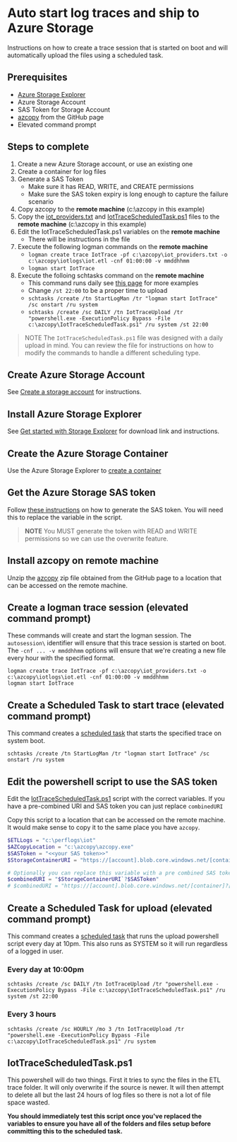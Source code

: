 # Auto start log traces and ship to Azure Storage
Instructions on how to create a trace session that is started on boot and will automatically upload the files using a scheduled task.

## Prerequisites
* [Azure Storage Explorer](https://docs.microsoft.com/en-us/azure/vs-azure-tools-storage-manage-with-storage-explorer?tabs=windows)
* Azure Storage Account
* SAS Token for Storage Account
* [azcopy](https://github.com/Azure/azure-storage-azcopy/releases/latest) from the GitHub page
* Elevated command prompt

## Steps to complete

1. Create a new Azure Storage account, or use an existing one
2. Create a container for log files
3. Generate a SAS Token
   * Make sure it has READ, WRITE, and CREATE permissions
   * Make sure the SAS token expiry is long enough to capture the failure scenario
4. Copy azcopy to the **remote machine** (c:\azcopy in this example)
5. Copy the [iot_providers.txt](iot_providers.txt) and [IotTraceScheduledTask.ps1](IotTraceScheduledTask.ps1) files to the **remote machine** (c:\azcopy in this example)
6. Edit the IotTraceScheduledTask.ps1 variables on the **remote machine**
    * There will be instructions in the file
7. Execute the following logman commands on the **remote machine**
    * `logman create trace IotTrace -pf c:\azcopy\iot_providers.txt -o c:\azcopy\iotlogs\iot.etl -cnf 01:00:00 -v mmddhhmm`
    * `logman start IotTrace`
8. Execute the folloing schtasks command on the **remote machine**
    * This command runs daily see [this page](https://docs.microsoft.com/en-us/windows-server/administration/windows-commands/schtasks-create) for more examples
    * Change `/st 22:00` to be a proper time to upload
    * `schtasks /create /tn StartLogMan /tr "logman start IotTrace" /sc onstart /ru system`
    * `schtasks /create /sc DAILY /tn IotTraceUpload /tr "powershell.exe -ExecutionPolicy Bypass -File c:\azcopy\IotTraceScheduledTask.ps1" /ru system /st 22:00`


> NOTE The `IotTraceScheduledTask.ps1` file was designed with a daily upload in mind. You can review the file for instructions on how to modify the commands to handle a different scheduling type.

## Create Azure Storage Account

See [Create a storage account](https://docs.microsoft.com/en-us/azure/storage/common/storage-account-create?tabs=azure-portal) for instructions.

## Install Azure Storage Explorer

See [Get started with Storage Explorer](https://docs.microsoft.com/en-us/azure/vs-azure-tools-storage-manage-with-storage-explorer?tabs=windows) for download link and instructions.

## Create the Azure Storage Container

Use the Azure Storage Explorer to [create a container](https://docs.microsoft.com/en-us/azure/storage/blobs/storage-quickstart-blobs-storage-explorer)

## Get the Azure Storage SAS token

Follow [these instructions](https://docs.microsoft.com/en-us/azure/cognitive-services/translator/document-translation/create-sas-tokens?tabs=Containers) on how to generate the SAS token. You will need this to replace the variable in the script.

> **NOTE** You MUST generate the token with READ and WRITE permissions so we can use the overwrite feature.

## Install azcopy on remote machine

Unzip the [azcopy](https://github.com/Azure/azure-storage-azcopy/releases/latest) zip file obtained from the GitHub page to a location that can be accessed on the remote machine.

## Create a logman trace session (elevated command prompt)

These commands will create and start the logman session. The `autosession\` identifier will ensure that this trace session is started on boot. The `-cnf ... -v mmddhhmm` options will ensure that we're creating a new file every hour with the specified format.

```
logman create trace IotTrace -pf c:\azcopy\iot_providers.txt -o c:\azcopy\iotlogs\iot.etl -cnf 01:00:00 -v mmddhhmm
logman start IotTrace
```

## Create a Scheduled Task to start trace  (elevated command prompt)

This command creates a [scheduled task](https://docs.microsoft.com/en-us/windows-server/administration/windows-commands/schtasks) that starts the specified trace on system boot.

`schtasks /create /tn StartLogMan /tr "logman start IotTrace" /sc onstart /ru system`

## Edit the powershell script to use the SAS token

Edit the [IotTraceScheduledTask.ps1](IotTraceScheduledTask.ps1) script with the correct variables. If you have a pre-combined URI and SAS token you can just replace `combinedURI`

Copy this script to a location that can be accessed on the remote machine. It would make sense to copy it to the same place you have `azcopy`.

```powershell
$ETLLogs = "c:\perflogs\iot"
$AZCopyLocation = "c:\azcopy\azcopy.exe"
$SASToken = "<<your SAS token>>"
$StorageContainerURI = "https://[account].blob.core.windows.net/[container]"

# Optionally you can replace this variable with a pre combined SAS token URL
$combinedURI = "$StorageContainerURI`?$SASToken"
# $combinedURI = "https://[account].blob.core.windows.net/[container]?[SAS]"
```

## Create a Scheduled Task for upload  (elevated command prompt)

This command creates a [scheduled task](https://docs.microsoft.com/en-us/windows-server/administration/windows-commands/schtasks) that runs the upload powershell script every day at 10pm. This also runs as SYSTEM so it will run regardless of a logged in user.

### Every day at 10:00pm
```
schtasks /create /sc DAILY /tn IotTraceUpload /tr "powershell.exe -ExecutionPolicy Bypass -File c:\azcopy\IotTraceScheduledTask.ps1" /ru system /st 22:00
```

### Every 3 hours
```
schtasks /create /sc HOURLY /mo 3 /tn IotTraceUpload /tr "powershell.exe -ExecutionPolicy Bypass -File c:\azcopy\IotTraceScheduledTask.ps1" /ru system
```

## IotTraceScheduledTask.ps1

This powershell will do two things. First it tries to sync the files in the ETL trace folder. It will only overwrite if the source is newer. It will then attempt to delete all but the last 24 hours of log files so there is not a lot of file space wasted.

**You should immediately test this script once you've replaced the variables to ensure you have all of the folders and files setup before committing this to the scheduled task.**